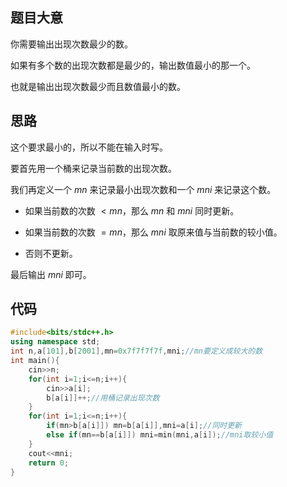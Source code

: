 ## 题目大意

你需要输出出现次数最少的数。

如果有多个数的出现次数都是最少的，输出数值最小的那一个。

也就是输出出现次数最少而且数值最小的数。

## 思路

这个要求最小的，所以不能在输入时写。

要首先用一个桶来记录当前数的出现次数。

我们再定义一个 $mn$ 来记录最小出现次数和一个 $mni$ 来记录这个数。

- 如果当前数的次数 $< mn$，那么 $mn$ 和 $mni$ 同时更新。

- 如果当前数的次数 $= mn$，那么 $mni$ 取原来值与当前数的较小值。

- 否则不更新。

最后输出 $mni$ 即可。

## 代码

```cpp
#include<bits/stdc++.h>
using namespace std;
int n,a[101],b[2001],mn=0x7f7f7f7f,mni;//mn要定义成较大的数
int main(){
    cin>>n;
    for(int i=1;i<=n;i++){
        cin>>a[i];
        b[a[i]]++;//用桶记录出现次数
    }
    for(int i=1;i<=n;i++){
        if(mn>b[a[i]]) mn=b[a[i]],mni=a[i];//同时更新
        else if(mn==b[a[i]]) mni=min(mni,a[i]);//mni取较小值
    }
    cout<<mni;
    return 0;
}
```
